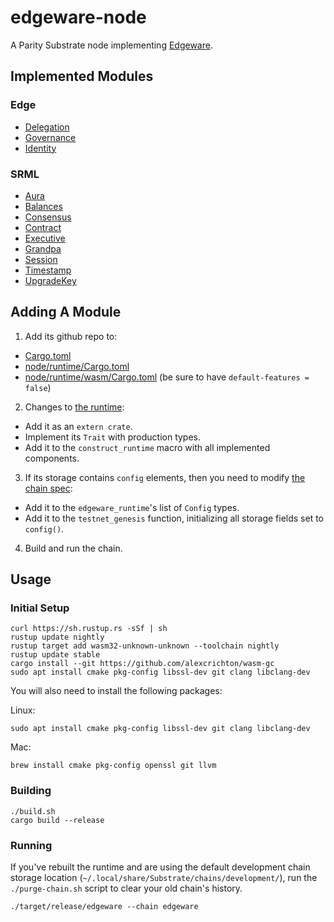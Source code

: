 # edgeware-node

A Parity Substrate node implementing [Edgeware](https://edgewa.re).

## Implemented Modules

### Edge

* [Delegation](modules/edge-delegation)
* [Governance](modules/edge-governance)
* [Identity](modules/edge-identity)

### SRML

* [Aura](https://github.com/paritytech/substrate/tree/master/srml/aura)
* [Balances](https://github.com/paritytech/substrate/tree/master/srml/balances)
* [Consensus](https://github.com/paritytech/substrate/tree/master/srml/consensus)
* [Contract](https://github.com/paritytech/substrate/tree/master/srml/contract)
* [Executive](https://github.com/paritytech/substrate/tree/master/srml/executive)
* [Grandpa](https://github.com/paritytech/substrate/tree/master/srml/grandpa)
* [Session](https://github.com/paritytech/substrate/tree/master/srml/session)
* [Timestamp](https://github.com/paritytech/substrate/tree/master/srml/timestamp)
* [UpgradeKey](https://github.com/paritytech/substrate/tree/master/srml/upgrade-key)

## Adding A Module

1. Add its github repo to:
  - [Cargo.toml](Cargo.toml)
  - [node/runtime/Cargo.toml](node/runtime/Cargo.toml)
  - [node/runtime/wasm/Cargo.toml](node/runtime/wasm/Cargo.toml) (be sure to have `default-features = false`)
2. Changes to [the runtime](node/runtime/src/lib.rs):
  - Add it as an `extern crate`.
  - Implement its `Trait` with production types.
  - Add it to the `construct_runtime` macro with all implemented components.
3. If its storage contains `config` elements, then you need to modify [the chain spec](node/src/chain_spec.rs):
  - Add it to the `edgeware_runtime`'s list of `Config` types.
  - Add it to the `testnet_genesis` function, initializing all storage fields set to `config()`.
4. Build and run the chain.

## Usage

### Initial Setup

```
curl https://sh.rustup.rs -sSf | sh
rustup update nightly
rustup target add wasm32-unknown-unknown --toolchain nightly
rustup update stable
cargo install --git https://github.com/alexcrichton/wasm-gc
sudo apt install cmake pkg-config libssl-dev git clang libclang-dev
```

You will also need to install the following packages:

Linux:
```
sudo apt install cmake pkg-config libssl-dev git clang libclang-dev
```

Mac:
```
brew install cmake pkg-config openssl git llvm
```

### Building

```
./build.sh
cargo build --release
```

### Running

If you've rebuilt the runtime and are using the default development chain storage location (`~/.local/share/Substrate/chains/development/`), run the `./purge-chain.sh` script to clear your old chain's history.

```
./target/release/edgeware --chain edgeware
```
